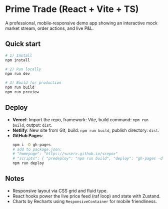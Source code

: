 
# Prime Trade (React + Vite + TS)

A professional, mobile‑responsive demo app showing an interactive mock market stream, order actions, and live P&L.

## Quick start

```bash
# 1) Install
npm install

# 2) Run locally
npm run dev

# 3) Build for production
npm run build
npm run preview
```

## Deploy

- **Vercel**: Import the repo, framework: Vite, build command: `npm run build`, output: `dist`.
- **Netlify**: New site from Git, build: `npm run build`, publish directory: `dist`.
- **GitHub Pages**:
  ```bash
  npm i -D gh-pages
  # add to package.json:
  # "homepage": "https://<user>.github.io/<repo>"
  # "scripts": { "predeploy": "npm run build", "deploy": "gh-pages -d dist" }
  npm run deploy
  ```

## Notes
- Responsive layout via CSS grid and fluid type.
- React hooks power the live price feed (raf loop) and state with Zustand.
- Charts by Recharts using `ResponsiveContainer` for mobile friendliness.
